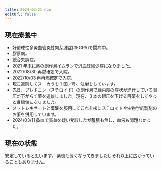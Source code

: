 ```yaml
---
title: 2024-03-21-now
editUrl: false
---
```


## 現在療養中

* 好酸球性多発血管炎性肉芽腫症(#EGPA)で闘病中。
* 膠原病。
* 統合失調症。
* 2021 年末に薬の副作用イムランで汎血球減少症になりました。
* 2022/08/30 再燃確定で入院。
* 2022/10/03 再再燃確定で入院。
* 現在退院してヌーカラを１回／月、注射をしています。
* 先日、プレドニン（ステロイド）の副作用で緑内障の症状が進行していて眼圧が下がらず薬を追加しました。現在、３本の眼圧を下げる目薬をしてやっと目標値になりました。
* メトトレキサートと葉酸を服用してこれを核にステロイドや生物学的製剤のお薬を併用しています。
* 2024/03/11 鼻血で貧血を疑い受診したが蓄膿も無し、血液も問題なかった。

## 現在の状態

安定していると思います。
紫斑も薄くなってきましたしそれ以上に広がっていることもありません。
